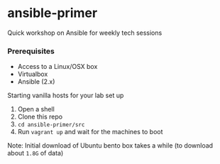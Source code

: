 # ansible-primer
Quick workshop on Ansible for weekly tech sessions

### Prerequisites
* Access to a Linux/OSX box
* Virtualbox
* Ansible (2.x)

Starting vanilla hosts for your lab set up
1. Open a shell
2. Clone this repo
2. `cd ansible-primer/src`
3. Run `vagrant up` and wait for the machines to boot

Note: Initial download of Ubuntu bento box takes a while (to download about `1.8G` of data)
